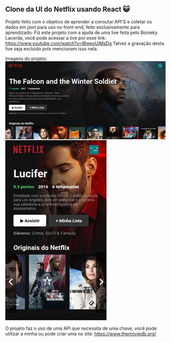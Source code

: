 ## Clone da UI do Netflix usando React 😺
Projeto feito com o objetivo de aprender a consutar API'S e coletar os dados em json para uso no front-end, feito exclusivamente para aprendizado.
Fiz este projeto com a ajuda de uma live feita pelo Bonieky Lacerda, você pode acessar a live por esse link: https://www.youtube.com/watch?v=tBweoUiMsDg
Talvez a gravação desta live seja excluido pois mencionam isso nela.

Imagens do projeto:
![](prints/pc1.png)
![](prints/phone1.png)

O projeto faz o uso de uma API que necessita de uma chave, você pode utilizar a minha ou pode criar uma no site: https://www.themoviedb.org/
